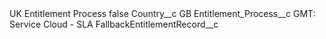 <?xml version="1.0" encoding="UTF-8"?>
<CustomMetadata xmlns="http://soap.sforce.com/2006/04/metadata" xmlns:xsi="http://www.w3.org/2001/XMLSchema-instance" xmlns:xsd="http://www.w3.org/2001/XMLSchema">
    <label>UK Entitlement Process</label>
    <protected>false</protected>
    <values>
        <field>Country__c</field>
        <value xsi:type="xsd:string">GB</value>
    </values>
    <values>
        <field>Entitlement_Process__c</field>
        <value xsi:type="xsd:string">GMT: Service Cloud - SLA</value>
    </values>
    <values>
        <field>FallbackEntitlementRecord__c</field>
        <value xsi:nil="true"/>
    </values>
</CustomMetadata>
